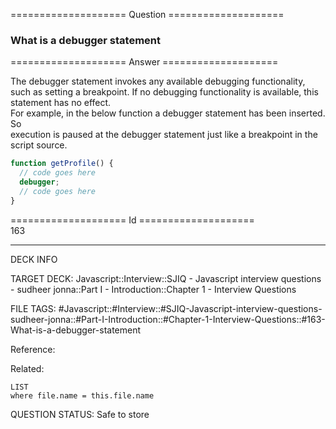 ==================== Question ====================  

### What is a debugger statement  

==================== Answer ====================  

The debugger statement invokes any available debugging functionality, such as
setting a breakpoint. If no debugging functionality is available, this statement
has no effect.  
For example, in the below function a debugger statement has been inserted. So  
execution is paused at the debugger statement just like a breakpoint in the
script source.

```javascript
function getProfile() {
  // code goes here
  debugger;
  // code goes here
}
```

==================== Id ====================  
163

---

DECK INFO

TARGET DECK: Javascript::Interview::SJIQ - Javascript interview questions - sudheer jonna::Part I - Introduction::Chapter 1 - Interview Questions

FILE TAGS: #Javascript::#Interview::#SJIQ-Javascript-interview-questions-sudheer-jonna::#Part-I-Introduction::#Chapter-1-Interview-Questions::#163-What-is-a-debugger-statement

Reference:

Related:

```dataview
LIST
where file.name = this.file.name
```

QUESTION STATUS: Safe to store
